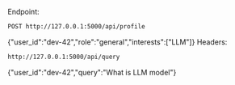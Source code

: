 Endpoint:

```bash
POST http://127.0.0.1:5000/api/profile
```

{"user_id":"dev-42","role":"general","interests":["LLM"]}
Headers:

```bash
http://127.0.0.1:5000/api/query
```

{"user_id":"dev-42","query":"What is LLM model"}
